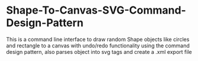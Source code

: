 # Shape-To-Canvas-SVG-Command-Design-Pattern
This is a command line interface to draw random Shape objects like circles and rectangle to a canvas with undo/redo functionality using the command design pattern, also parses object into svg tags and create a .xml export file
